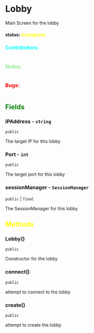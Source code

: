 # Lobby 
Main Screen for the lobby

#### status: <span style="color:yellow;">In progress</span>
### <span style="color:cyan;">Contributors:</span>
<!--put your names here between the ``` if you worked on it, and put what you did-->
```diff

```
### <span style="color:lightgreen;">Notes:</span>
```diff

```
### <span style="color:red;">Bugs:</span>
```diff
```
## <span style="color:green;">Fields</span>

### iPAddress - `string`
`public` 

The target IP for this lobby

### Port - `int`
`public` 

The target port for this lobby



### sessionManager - `SessionManager`
`public` | `final`

The SessionManager for this lobby

## <span style="color:yellow;">Methods</span>

### Lobby()
`public`

Constructor for the lobby

### connect()
`public`

attempt to connect to the lobby


### create()
`public`

attempt to create the lobby



